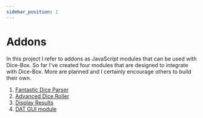 ```yaml
---
sidebar_position: 1
---
```


# Addons
In this project I refer to addons as JavaScript modules that can be used with Dice-Box. So far I've created four modules that are designed to integrate with Dice-Box. More are planned and I certainly encourage others to build their own.

1. [Fantastic Dice Parser](/docs/addons/parser)
2. [Advanced Dice Roller](/docs/addons/advInput)
3. [Display Results](/docs/addons/displayResults)
4. [DAT GUI module](/docs/addons/datgui)
